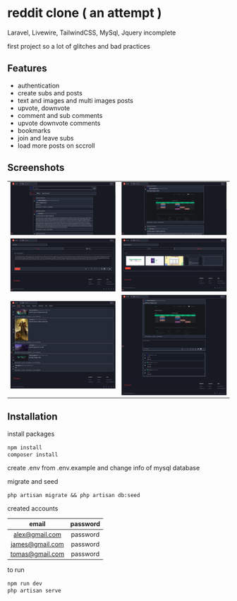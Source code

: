 # reddit clone ( an attempt )
Laravel, Livewire, TailwindCSS, MySql, Jquery
incomplete

first project so a lot of glitches and bad practices

## Features
- authentication
- create subs and posts
- text and images and multi images posts
- upvote, downvote
- comment and sub comments
- upvote downvote comments
- bookmarks
- join and leave subs
- load more posts on sccroll

## Screenshots
|   |   |
|---|---|
![](images/main_page.png)  |  ![](images/main_page2.png)
![](images/create_post.png)  |  ![](images/create_images_post.png)
![](images/profile_page.png)  |  ![](images/post.png)





## Installation

install packages
```
npm install
composer install
```

create .env from .env.example and change info of mysql database

migrate and seed
```
php artisan migrate && php artisan db:seed
```

created accounts

email             |  password
:-------------------------:|:-------------------------:
alex@gmail.com  |  password
james@gmail.com  |  password
tomas@gmail.com  |  password


to run 
```
npm run dev
php artisan serve
```
